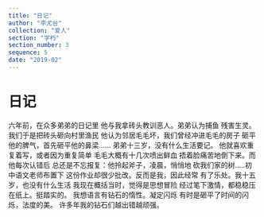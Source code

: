```yaml
---
title: "日记"
author: "李尤台"
collection: "爱人"
section: "学朽"
section_number: 3
sequence: 5
date: "2019-02"
---
```


# 日记

六年前，在众多弟弟的日记里
他与我拿砖头教训恶人。弟弟认为捕鱼
残害生灵。我们于是把砖头砸向村里渔民
他认为邻居毛毛坏，我们曾经冲进毛毛的房子
砸平他的脾气，首先砸平他的鼻梁......
弟弟十三岁，没有什么生活要记。
他就喜欢重复着写，或者因为重复简单
毛毛大概有十几次喷出鲜血
捂着脸痛苦地倒下来。而他每次认错后
总还是不忘报复：他拎起斧子，凌晨，悄悄地
砍我们家的树.....初中语文老师布置下
这份作业却很少批改。反而是我，因此经常
有了乐处。我十五岁，也没有什么生活
我现在概括当时，觉得是思想冒险
经过笔下激情，都稳稳压在纸上。挺踏实的。
我想语言有钻石的惰性。凝定闪烁
有时是砸平了时间的闪烁，法度的美。
许多年我的钻石们越出错越顽强。
